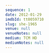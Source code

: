 ```yaml
---
sequence: 1
date: 2012-01-29
imdbId: tt0059710
slug: she-1965
venue: null
venueNotes: null
medium: TCM HD
mediumNotes: null
---
```


